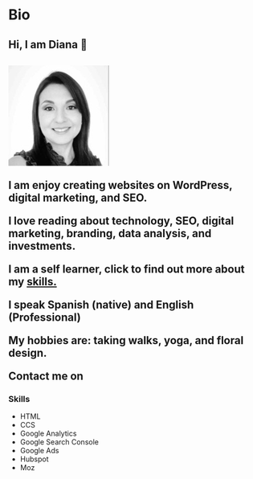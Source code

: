 # Bio

<!--The main tag helps search engines and other developers find the main content of your page-->

<main>
  
  <h2>Hi, I am Diana 👋<h2>
    
   <img src="Diana Z foto.jpeg" alt="Diana Z">
    <p>I am enjoy creating websites on WordPress, digital marketing, and SEO.</p>
    <p>I love reading about technology, SEO, digital marketing, branding, data analysis, and investments.</p>
    <p>I am a self learner, click to find out more about my <a href="#skills-header">skills.</a>  
    <p>I speak Spanish (native) and English (Professional)
    <p>My hobbies are: taking walks, yoga, and floral design.</p>
    <p>Contact me on <a target="_blank" href="https://www.linkedin.com/in/dzurita/LinkedIn"></a> </p>
       <h3 id="skills-header">Skills</h3>
        <ul>
          <li>HTML</li>
          <li>CCS</li>
          <li>Google Analytics</li>
          <li>Google Search Console</li>
          <li>Google Ads</li>
          <li>Hubspot</li>
          <li>Moz</li>
         </ul>
</main>
 
<!--This is a comment. HTML5 Descriptive HTML tags. These include main, header, footer, nav, video, article, section and others.
These tags give a descriptive structure to your HTML, make your HTML easier to read, and help with SEO and accessibility.--> 
